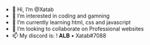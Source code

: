 - 👋 Hi, I’m @Xatab
- 👀 I’m interested in coding and gamning
- 🌱 I’m currently learning html, css and javascript
- 💞️ I’m looking to collaborate on Professional websites
- 📫 My discord is: ! 𝐀𝐋𝐁 • Xatab#7088

<!---
ademakli/ademakli is a ✨ special ✨ repository because its `README.md` (this file) appears on your GitHub profile.
You can click the Preview link to take a look at your changes.
--->
